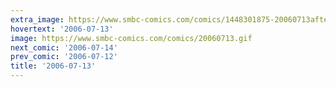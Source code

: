 ```yaml
---
extra_image: https://www.smbc-comics.com/comics/1448301875-20060713after.png
hovertext: '2006-07-13'
image: https://www.smbc-comics.com/comics/20060713.gif
next_comic: '2006-07-14'
prev_comic: '2006-07-12'
title: '2006-07-13'
---
```


